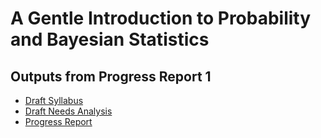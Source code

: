 # A Gentle Introduction to Probability and Bayesian Statistics

## Outputs from Progress Report 1

- [Draft Syllabus](course-materials/syllabus_policies/syllabus.html)
- [Draft Needs Analysis](course-materials/syllabus_policies/needs_analysis.html)
- [Progress Report](progress-reports/pr1.html)